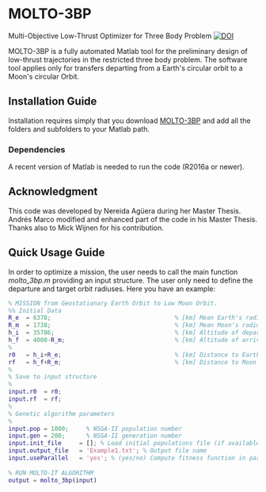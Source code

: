 # MOLTO-3BP
Multi-Objective Low-Thrust Optimizer for Three Body Problem
[![DOI](https://zenodo.org/badge/169291732.svg)](https://zenodo.org/badge/latestdoi/169291732)

MOLTO-3BP is a fully automated Matlab tool for the preliminary design of low-thrust trajectories in the restricted three body problem. The software tool applies only for transfers departing from a Earth's circular orbit to a Moon's circular Orbit.

## Installation Guide
Installation requires simply that you download [MOLTO-3BP](https://github.com/uc3m-aerospace/MOLTO-3BP) and add all the folders and subfolders to your Matlab path.

### Dependencies
A recent version of Matlab is needed to run the code (R2016a or newer). 

## Acknowledgment

This code was developed by Nereida Agüera during her Master Thesis. Andrés Marco modified and enhanced part of the code in his Master Thesis. Thanks also to Mick Wijnen for his contribution. 


## Quick Usage Guide

In order to optimize a mission, the user needs to call the main function *molto_3bp.m* providing an input structure. The user only need to define the departure and target orbit radiuses. Here you have an example:

```matlab
% MISSION from Geostationary Earth Orbit to Low Moon Orbit.
%% Initial Data
R_e  = 6378;                                   % [km] Mean Earth's radius
R_m  = 1738;                                   % [km] Mean Moon's radius
h_i  = 35786;                                  % [km] Altitude of departure orbit
h_f  = 4000-R_m;                               % [km] Altitude of arrival orb
%
r0   = h_i+R_e;                                % [km] Distance to Earth's Center
rf   = h_f+R_m;                                % [km] Distance to Moon's Center
%
% Save to input structure
%
input.r0  = r0;
input.rf  = rf;
%
% Genetic algorithm parameters
%
input.pop = 1000;     % NSGA-II population number
input.gen = 200;      % NSGA-II generation number
input.init_file     = []; % Load initial populations file (if available)
input.output_file   = 'Example1.txt'; % Output file name
input.useParallel   = 'yes'; % (yes/no) Compute fitness function in paralle
        
% RUN MOLTO-IT ALGORITHM
output = molto_3bp(input)
